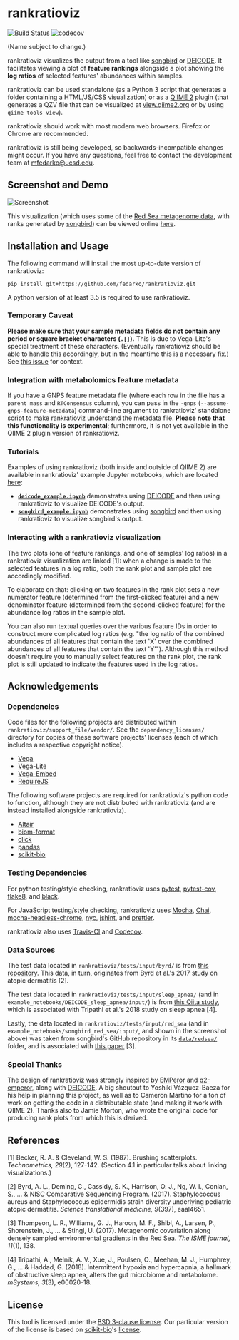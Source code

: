 # rankratioviz
[![Build Status](https://travis-ci.org/fedarko/rankratioviz.svg?branch=master)](https://travis-ci.org/fedarko/rankratioviz) [![codecov](https://codecov.io/gh/fedarko/rankratioviz/branch/master/graph/badge.svg)](https://codecov.io/gh/fedarko/rankratioviz)

(Name subject to change.)

rankratioviz visualizes the output from a tool like
[songbird](https://github.com/biocore/songbird) or
[DEICODE](https://github.com/biocore/DEICODE). It facilitates viewing
a plot of __feature rankings__  alongside a plot showing the
__log ratios__ of selected features' abundances within samples.

rankratioviz can be used standalone (as a Python 3 script that generates a
folder containing a HTML/JS/CSS visualization) or as a
[QIIME 2](https://qiime2.org/) plugin (that generates a QZV file that can be
visualized at [view.qiime2.org](https://view.qiime2.org/) or by using
`qiime tools view`).

rankratioviz should work with most modern web browsers. Firefox or Chrome are
recommended.

rankratioviz is still being developed, so backwards-incompatible changes might
occur. If you have any questions, feel free to contact the development team at
[mfedarko@ucsd.edu](mailto:mfedarko@ucsd.edu).

## Screenshot and Demo

![Screenshot](https://github.com/fedarko/rankratioviz/blob/master/screenshots/redsea_data.png)

This visualization (which uses some of the
[Red Sea metagenome data](https://www.ncbi.nlm.nih.gov/pmc/articles/PMC5315489/), with ranks generated by
[songbird](https://github.com/biocore/songbird/)) can be viewed online [here](https://view.qiime2.org/?src=https%3A%2F%2Fwww.dropbox.com%2Fs%2Frrucoomonr1037r%2Fredsea_20190427.qzv).

## Installation and Usage

The following command will install the most up-to-date version of rankratioviz:

```
pip install git+https://github.com/fedarko/rankratioviz.git
```

A python version of at least 3.5 is required to use rankratioviz.

### Temporary Caveat

**Please make sure that your sample metadata fields do not contain any period or
square bracket characters (`.[]`).** This is due to Vega-Lite's special treatment
of these characters. (Eventually rankratioviz should be able to handle this
accordingly, but in the meantime this is a necessary fix.) See
[this issue](https://github.com/fedarko/rankratioviz/issues/66) for context.

### Integration with metabolomics feature metadata

If you have a GNPS feature metadata file (where each row in the file has a
`parent mass` and `RTConsensus` column), you can pass in the `-gnps`
(`--assume-gnps-feature-metadata`) command-line argument to rankratioviz'
standalone script to make rankratioviz understand the metadata file. **Please
note that this functionality is experimental**; furthermore, it is not yet
available in the QIIME 2 plugin version of rankratioviz.

### Tutorials

Examples of using rankratioviz (both inside and outside of QIIME 2) are
available in rankratioviz' example Jupyter notebooks, which are located
[here](https://github.com/fedarko/rankratioviz/tree/master/example_notebooks):
- [**`deicode_example.ipynb`**](https://github.com/fedarko/rankratioviz/blob/master/example_notebooks/DEICODE_sleep_apnea/deicode_example.ipynb)
  demonstrates using [DEICODE](https://github.com/biocore/DEICODE) and then using rankratioviz to visualize DEICODE's output.
- [**`songbird_example.ipynb`**](https://github.com/fedarko/rankratioviz/blob/master/example_notebooks/songbird_red_sea/songbird_example.ipynb)
  demonstrates using [songbird](https://github.com/biocore/songbird) and then using rankratioviz to visualize songbird's output.

### Interacting with a rankratioviz visualization
The two plots (one of feature rankings, and one of samples' log ratios)
in a rankratioviz visualization are linked [1]: when a change is made to the
selected features in a log ratio, both the rank plot and sample plot are
accordingly modified.

To elaborate on that: clicking on two features in the rank plot sets a new
numerator feature (determined from the first-clicked feature) and a
new denominator feature (determined from the second-clicked feature) for the
abundance log ratios in the sample plot.

You can also run textual queries over the various feature IDs in order to
construct more complicated log ratios (e.g. "the log ratio of the combined
abundances of all features that contain the text 'X' over the combined
abundances of all features that contain the text 'Y'").
Although this method doesn't require you to manually select features on the
rank plot, the rank plot is still updated to indicate the features used in the
log ratios.

## Acknowledgements

### Dependencies

Code files for the following projects are distributed within
`rankratioviz/support_file/vendor/`.
See the `dependency_licenses/` directory for copies of these software projects'
licenses (each of which includes a respective copyright notice).
- [Vega](https://vega.github.io/vega/)
- [Vega-Lite](https://vega.github.io/vega-lite/)
- [Vega-Embed](https://github.com/vega/vega-embed)
- [RequireJS](https://requirejs.org/)

The following software projects are required for rankratioviz's python code
to function, although they are not distributed with rankratioviz (and are
instead installed alongside rankratioviz).
- [Altair](https://altair-viz.github.io/)
- [biom-format](http://biom-format.org/)
- [click](https://palletsprojects.com/p/click/)
- [pandas](https://pandas.pydata.org/)
- [scikit-bio](http://scikit-bio.org/)

### Testing Dependencies

For python testing/style checking, rankratioviz uses
[pytest](https://docs.pytest.org/en/latest/),
[pytest-cov](https://github.com/pytest-dev/pytest-cov),
[flake8](http://flake8.pycqa.org/en/latest/), and
[black](https://github.com/ambv/black).

For JavaScript testing/style checking, rankratioviz uses
[Mocha](https://mochajs.org/), [Chai](https://www.chaijs.com/),
[mocha-headless-chrome](https://github.com/direct-adv-interfaces/mocha-headless-chrome),
[nyc](https://github.com/istanbuljs/nyc), [jshint](https://jshint.com/),
and [prettier](https://prettier.io/).

rankratioviz also uses [Travis-CI](https://travis-ci.org/) and
[Codecov](https://codecov.io/).

### Data Sources

The test data located in `rankratioviz/tests/input/byrd/` is from
[this repository](https://github.com/knightlab-analyses/reference-frames).
This data, in turn, originates from Byrd et al.'s 2017 study on atopic
dermatitis [2].

The test data located in `rankratioviz/tests/input/sleep_apnea/`
(and in `example_notebooks/DEICODE_sleep_apnea/input/`)
is from [this Qiita study](https://qiita.ucsd.edu/study/description/10422),
which is associated with Tripathi et al.'s 2018 study on sleep apnea [4].

Lastly, the data located in `rankratioviz/tests/input/red_sea`
(and in `example_notebooks/songbird_red_sea/input/`, and shown in the
screenshot above) was taken from songbird's GitHub repository in its
[`data/redsea/`](https://github.com/biocore/songbird/tree/master/data/redsea)
folder, and is associated with
[this paper](https://www.ncbi.nlm.nih.gov/pmc/articles/PMC5315489/) [3].

### Special Thanks

The design of rankratioviz was strongly inspired by
[EMPeror](https://github.com/biocore/emperor) and
[q2-emperor](https://github.com/qiime2/q2-emperor/), along with
[DEICODE](https://github.com/biocore/DEICODE). A big shoutout to
Yoshiki Vázquez-Baeza for his help in planning this project, as well as to
Cameron Martino for a ton of work on getting the code in a distributable state
(and making it work with QIIME 2). Thanks also to Jamie Morton, who wrote the
original code for producing rank plots from which this is derived.

## References

[1] Becker, R. A. & Cleveland, W. S. (1987). Brushing scatterplots. _Technometrics, 29_(2), 127-142. (Section 4.1 in particular talks about linking visualizations.)

[2] Byrd, A. L., Deming, C., Cassidy, S. K., Harrison, O. J., Ng, W. I., Conlan, S., ... & NISC Comparative Sequencing Program. (2017). Staphylococcus aureus and Staphylococcus epidermidis strain diversity underlying pediatric atopic dermatitis. _Science translational medicine, 9_(397), eaal4651.

[3] Thompson, L. R., Williams, G. J., Haroon, M. F., Shibl, A., Larsen, P.,
Shorenstein, J., ... & Stingl, U. (2017). Metagenomic covariation along densely
sampled environmental gradients in the Red Sea. _The ISME journal, 11_(1), 138.

[4] Tripathi, A., Melnik, A. V., Xue, J., Poulsen, O., Meehan, M. J., Humphrey, G., ... & Haddad, G. (2018). Intermittent hypoxia and hypercapnia, a hallmark of obstructive sleep apnea, alters the gut microbiome and metabolome. _mSystems, 3_(3), e00020-18.

## License

This tool is licensed under the [BSD 3-clause license](https://en.wikipedia.org/wiki/BSD_licenses#3-clause_license_(%22BSD_License_2.0%22,_%22Revised_BSD_License%22,_%22New_BSD_License%22,_or_%22Modified_BSD_License%22)).
Our particular version of the license is based on [scikit-bio](https://github.com/biocore/scikit-bio)'s [license](https://github.com/biocore/scikit-bio/blob/master/COPYING.txt).
